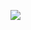 ![][bar_1]

[bar_1]:https://github.com/miracle127/ShuZhongReport/blob/master/picture/shuzhong/bar_1.png
